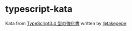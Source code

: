 # typescript-kata

Kata from [TypeScript3.4 型の強化書](https://booth.pm/ja/items/1317204) written by [@takepepe](https://twitter.com/takepepe)
